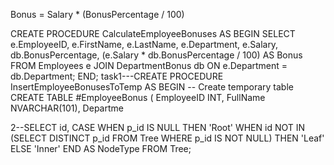Bonus = Salary * (BonusPercentage / 100)

CREATE PROCEDURE CalculateEmployeeBonuses
AS
BEGIN
    SELECT 
        e.EmployeeID,
        e.FirstName,
        e.LastName,
        e.Department,
        e.Salary,
        db.BonusPercentage,
        (e.Salary * db.BonusPercentage / 100) AS Bonus
    FROM 
        Employees e
    JOIN 
        DepartmentBonus db ON e.Department = db.Department;
END;
task1---CREATE PROCEDURE InsertEmployeeBonusesToTemp
AS
BEGIN
    -- Create temporary table
    CREATE TABLE #EmployeeBonus (
        EmployeeID INT,
        FullName NVARCHAR(101),
        Departme

2--SELECT 
    id,
    CASE 
        WHEN p_id IS NULL THEN 'Root'
        WHEN id NOT IN (SELECT DISTINCT p_id FROM Tree WHERE p_id IS NOT NULL) THEN 'Leaf'
        ELSE 'Inner'
    END AS NodeType
FROM Tree;
